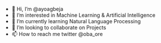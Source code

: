 - 👋 Hi, I’m @ayoagbeja
- 👀 I’m interested in Machine Learning & Artificial Intelligence
- 🌱 I’m currently learning Natural Language Processing
- 💞️ I’m looking to collaborate on Projects
- 📫 How to reach me twitter @oba_ore

<!---
ayoagbeja/ayoagbeja is a ✨ special ✨ repository because its `README.md` (this file) appears on your GitHub profile.
You can click the Preview link to take a look at your changes.
--->

